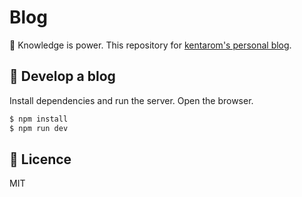 # Blog
:muscle: Knowledge is power. This repository for [kentarom's personal blog](https://blog.kentarom.com/).

## :construction_worker: Develop a blog
Install dependencies and run the server. Open the browser. 

```bash
$ npm install
$ npm run dev
```

## :memo: Licence
MIT